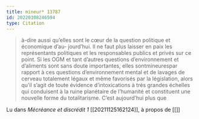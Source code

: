 ```yaml
---
title: mineur* 13787
id: 20220108246594
type: Citation
---
```


> à-dire aussi qu’elles sont le cœur de la question politique et économique d’au- jourd’hui. Il ne faut plus laisser en paix les représentants politiques et les responsables publics et privés sur ce point. Si les OGM et tant d’autres questions d’environnement et d’aliments sont sans doute importantes, elles sontmineurespar rapport à ces questions d’environnement mental et de lavages de cerveau totalement légaux et même favorisés par la législation, alors qu’il s’agit de toute évidence d’intoxications à très grandes échelles qui conduisent à la ruine planétaire de l’humanité et constituent une nouvelle forme du totalitarisme. C’est aujourd’hui plus que

Lu dans *Mécréance et discrédit 1* [[20211125162124]], à propos de [[]]